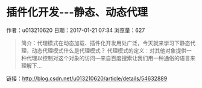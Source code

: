 # 插件化开发---静态、动态代理
作者：u013210620
日期：2017-01-21 07:34
浏览量：627
> 简介：代理模式在动态加载、插件化开发用处广泛，今天就来学习下静态代理，动态代理模式什么是代理模式？ 
代理模式的定义：对其他对象提供一种代理以控制对这个对象的访问—来自百度搜索让我们用一种通俗的语言来理解下...

 链接：http://blog.csdn.net/u013210620/article/details/54632889
